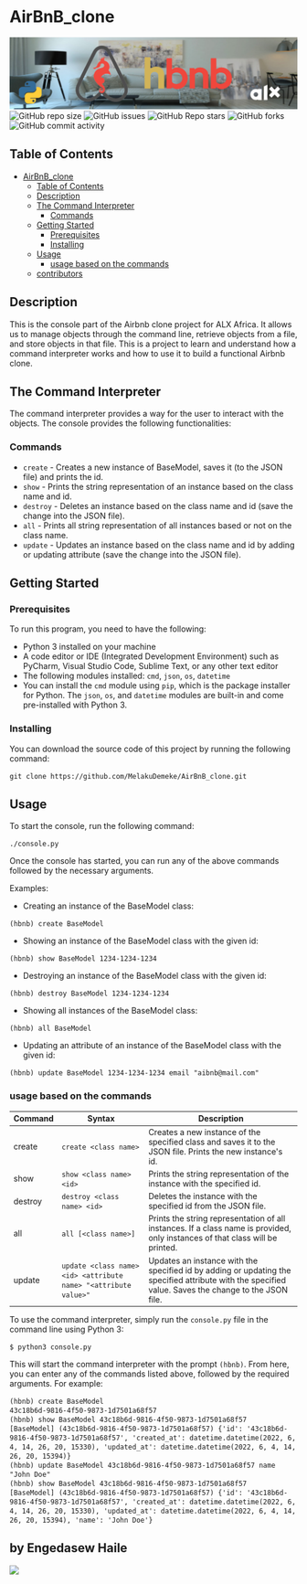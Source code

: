 # AirBnB_clone
![banner](img/alx-airbnb-clone-banner.png)
![GitHub repo size](https://img.shields.io/github/repo-size/MelakuDemeke/AirBnB_clone)
![GitHub issues](https://img.shields.io/github/issues/MelakuDemeke/AirBnB_clone)
![GitHub Repo stars](https://img.shields.io/github/stars/MelakuDemeke/AirBnB_clone?logo=github&style=flat)
![GitHub forks](https://img.shields.io/github/forks/MelakuDemeke/AirBnB_clone?logo=github&style=falt)
![GitHub commit activity](https://img.shields.io/github/commit-activity/m/MelakuDemeke/AirBnB_clone?logo=github)

## Table of Contents
- [AirBnB\_clone](#airbnb_clone)
  - [Table of Contents](#table-of-contents)
  - [Description](#description)
  - [The Command Interpreter](#the-command-interpreter)
    - [Commands](#commands)
  - [Getting Started](#getting-started)
    - [Prerequisites](#prerequisites)
    - [Installing](#installing)
  - [Usage](#usage)
    - [usage based on the commands](#usage-based-on-the-commands)
  - [contributors](#contributors)

## Description
This is the console part of the Airbnb clone project for ALX Africa. It allows us to manage objects through the command line, retrieve objects from a file, and store objects in that file. This is a project to learn and understand how a command interpreter works and how to use it to build a functional Airbnb clone.

## The Command Interpreter
The command interpreter provides a way for the user to interact with the objects. The console provides the following functionalities:

### Commands
- `create` - Creates a new instance of BaseModel, saves it (to the JSON file) and prints the id.
- `show` - Prints the string representation of an instance based on the class name and id.
- `destroy` - Deletes an instance based on the class name and id (save the change into the JSON file).
- `all` - Prints all string representation of all instances based or not on the class name.
- `update` - Updates an instance based on the class name and id by adding or updating attribute (save the change into the JSON file).


## Getting Started
### Prerequisites
To run this program, you need to have the following:

- Python 3 installed on your machine
- A code editor or IDE (Integrated Development Environment) such as PyCharm, Visual Studio Code, Sublime Text, or any other text editor
- The following modules installed: `cmd`, `json`, `os`, `datetime`
- You can install the `cmd` module using `pip`, which is the package installer for Python. The `json`, `os`, and `datetime` modules are built-in and come pre-installed with Python 3.

### Installing
You can download the source code of this project by running the following command:
```
git clone https://github.com/MelakuDemeke/AirBnB_clone.git
```
## Usage

To start the console, run the following command:
```
./console.py
```
Once the console has started, you can run any of the above commands followed by the necessary arguments.

Examples:

- Creating an instance of the BaseModel class:
```
(hbnb) create BaseModel
```

- Showing an instance of the BaseModel class with the given id:
```
(hbnb) show BaseModel 1234-1234-1234
```

- Destroying an instance of the BaseModel class with the given id:
```
(hbnb) destroy BaseModel 1234-1234-1234
```

- Showing all instances of the BaseModel class:
```
(hbnb) all BaseModel
```

- Updating an attribute of an instance of the BaseModel class with the given id:
```
(hbnb) update BaseModel 1234-1234-1234 email "aibnb@mail.com"
```

### usage based on the commands

| Command | Syntax | Description |
| --- | --- | --- |
| create | `create <class name>` | Creates a new instance of the specified class and saves it to the JSON file. Prints the new instance's id. |
| show | `show <class name> <id>` | Prints the string representation of the instance with the specified id. |
| destroy | `destroy <class name> <id>` | Deletes the instance with the specified id from the JSON file. |
| all | `all [<class name>]` | Prints the string representation of all instances. If a class name is provided, only instances of that class will be printed. |
| update | `update <class name> <id> <attribute name> "<attribute value>"` | Updates an instance with the specified id by adding or updating the specified attribute with the specified value. Saves the change to the JSON file. |

To use the command interpreter, simply run the `console.py` file in the command line using Python 3:

```
$ python3 console.py
```
This will start the command interpreter with the prompt `(hbnb)`. From here, you can enter any of the commands listed above, followed by the required arguments. For example:

```shell
(hbnb) create BaseModel
43c18b6d-9816-4f50-9873-1d7501a68f57
(hbnb) show BaseModel 43c18b6d-9816-4f50-9873-1d7501a68f57
[BaseModel] (43c18b6d-9816-4f50-9873-1d7501a68f57) {'id': '43c18b6d-9816-4f50-9873-1d7501a68f57', 'created_at': datetime.datetime(2022, 6, 4, 14, 26, 20, 15330), 'updated_at': datetime.datetime(2022, 6, 4, 14, 26, 20, 15394)}
(hbnb) update BaseModel 43c18b6d-9816-4f50-9873-1d7501a68f57 name "John Doe"
(hbnb) show BaseModel 43c18b6d-9816-4f50-9873-1d7501a68f57
[BaseModel] (43c18b6d-9816-4f50-9873-1d7501a68f57) {'id': '43c18b6d-9816-4f50-9873-1d7501a68f57', 'created_at': datetime.datetime(2022, 6, 4, 14, 26, 20, 15330), 'updated_at': datetime.datetime(2022, 6, 4, 14, 26, 20, 15394), 'name': 'John Doe'}
```

## by Engedasew Haile
<a href="https://github.com/Engedasew-Haile/AirBnB_clone/graphs/contributors">
  <img src="https://contrib.rocks/image?repo=Engedasew-Haile/AirBnB_clone" />
</a>
